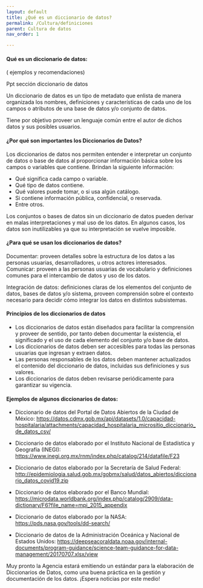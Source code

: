 ```yaml
---
layout: default
title: ¿Qué es un diccionario de datos?
permalink: /Cultura/definiciones
parent: Cultura de datos
nav_order: 1

---
```




<h4><b>Qué es un diccionario de datos:</b></h4>( ejemplos y recomendaciones)



Ppt sección diccionario de datos

Un diccionario de datos es un tipo de metadato que enlista de manera organizada los nombres, definiciones y características de cada uno de los campos o atributos de una base de datos y/o conjunto de datos. 

Tiene por objetivo proveer un lenguaje común entre el autor de dichos datos y sus posibles usuarios.

<h4><b>¿Por qué son importantes los Diccionarios de Datos?</b>
</h4>
Los diccionarios de datos nos permiten entender e interpretar un conjunto de datos o base de datos al proporcionar información básica sobre los campos o variables que contiene. Brindan la siguiente información:

- Qué significa cada campo o variable. 
- Qué tipo de datos contiene. 
- Qué valores puede tomar, o si usa algún catálogo.
- Si contiene información pública, confidencial, o reservada.
- Entre otros. 

Los conjuntos o bases de datos sin un diccionario de datos pueden derivar en malas interpretaciones y mal uso de los datos. En algunos casos, los datos son inutilizables ya que su interpretación se vuelve imposible. 

<h4><b>¿Para qué se usan los diccionarios de datos? 
</b></h4>
Documentar: proveen detalles sobre la estructura de los datos a las personas usuarias, desarrolladores, u otros actores interesados. 
Comunicar: proveen a las personas usuarias de vocabulario y definiciones comunes para el intercambio de datos y uso de los datos. 

Integración de datos: definiciones claras de los elementos del conjunto de datos, bases de datos y/o sistema, proveen comprensión sobre el contexto necesario para decidir cómo integrar los datos en distintos subsistemas.

<h4><b>Principios de los diccionarios de datos
</b></h4>

- Los diccionarios de datos están diseñados para facilitar la comprensión y proveer de sentido, por tanto deben documentar la existencia, el significado y el uso de cada elemento del conjunto y/o base de datos.
- Los diccionarios de datos deben ser accesibles para todas las personas usuarias que ingresan y extraen datos.
- Las personas responsables de los datos deben mantener actualizados el contenido del diccionario de datos, incluidas sus definiciones y sus valores.
- Los diccionarios de datos deben revisarse periódicamente para garantizar su vigencia.

<h4><b>Ejemplos de algunos diccionarios de datos:
</b></h4>

* Diccionario de datos del Portal de Datos Abiertos de la Ciudad de México: https://datos.cdmx.gob.mx/api/datasets/1.0/capacidad-hospitalaria/attachments/capacidad_hospitalaria_micrositio_diccionario_de_datos_csv/

* Diccionario de datos elaborado por el Instituto Nacional de Estadística y Geografía (INEGI): https://www.inegi.org.mx/rnm/index.php/catalog/214/datafile/F23

* Diccionario de datos elaborado por la Secretaría de Salud Federal: http://epidemiologia.salud.gob.mx/gobmx/salud/datos_abiertos/diccionario_datos_covid19.zip
 
* Diccionario de datos elaborado por el Banco Mundial: https://microdata.worldbank.org/index.php/catalog/2909/data-dictionary/F6?file_name=mpi_2015_appendix 

* Diccionario de datos elaborado por la NASA: https://pds.nasa.gov/tools/dd-search/ 

* Diccionario de datos de la Administración Oceánica y Nacional de Estados Unidos: https://deepseacoraldata.noaa.gov/internal-documents/program-guidance/science-team-guidance-for-data-management/20170707.xlsx/view 

Muy pronto la Agencia estará emitiendo un estándar para la elaboración de Diccionarios de Datos, como una buena práctica en la gestión y documentación de los datos. ¡Espera noticias por este medio!

